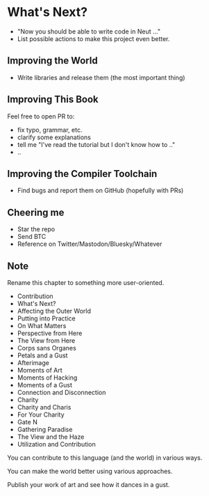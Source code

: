 # What's Next?

- "Now you should be able to write code in Neut ..."
- List possible actions to make this project even better.

## Improving the World

- Write libraries and release them (the most important thing)

## Improving This Book

Feel free to open PR to:

- fix typo, grammar, etc.
- clarify some explanations
- tell me "I've read the tutorial but I don't know how to .."
- ..

## Improving the Compiler Toolchain

- Find bugs and report them on GitHub (hopefully with PRs)

## Cheering me

- Star the repo
- Send BTC
- Reference on Twitter/Mastodon/Bluesky/Whatever

## Note

Rename this chapter to something more user-oriented.

- Contribution
- What's Next?
- Affecting the Outer World
- Putting into Practice
- On What Matters
- Perspective from Here
- The View from Here
- Corps sans Organes
- Petals and a Gust
- Afterimage
- Moments of Art
- Moments of Hacking
- Moments of a Gust
- Connection and Disconnection
- Charity
- Charity and Charis
- For Your Charity
- Gate N
- Gathering Paradise
- The View and the Haze
- Utilization and Contribution

You can contribute to this language (and the world) in various ways.

You can make the world better using various approaches.

Publish your work of art and see how it dances in a gust.
